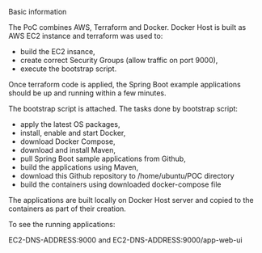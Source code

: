 Basic information

The PoC combines AWS, Terraform and Docker. 
Docker Host is built as AWS EC2 instance and terraform was used to:
- build the EC2 insance,
- create correct Security Groups (allow traffic on port 9000),
- execute the bootstrap script.

Once terraform code is applied, the Spring Boot example applications should be up and running within a few minutes. 


The bootstrap script is attached. The tasks done by bootstrap script:
- apply the latest OS packages,
- install, enable and start Docker,
- download Docker Compose,
- download and install Maven,
- pull Spring Boot sample applications from Github,
- build the applications using Maven,
- download this Github repository to /home/ubuntu/POC directory
- build the containers using downloaded docker-compose file


The applications are built locally on Docker Host server and copied to the containers as part of their creation. 

To see the running applications:

EC2-DNS-ADDRESS:9000
and
EC2-DNS-ADDRESS:9000/app-web-ui


